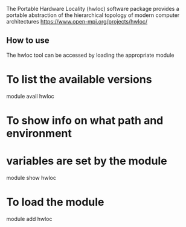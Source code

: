 The Portable Hardware Locality (hwloc) software package provides a portable abstraction of the hierarchical topology of modern computer architectures
https://www.open-mpi.org/projects/hwloc/

## How to use

The hwloc tool can be accessed by loading the appropriate module
# To list the available versions
module avail hwloc
# To show info on what path and environment
# variables are set by the module
module show hwloc
# To load the module
module add hwloc
